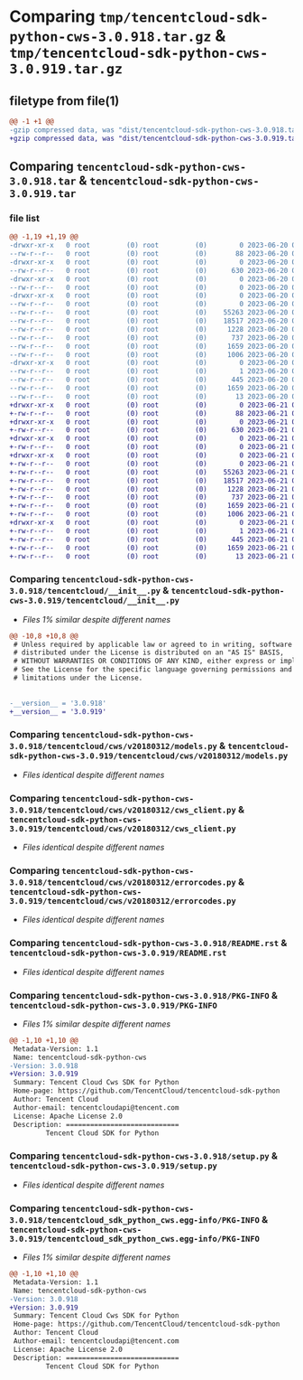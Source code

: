 # Comparing `tmp/tencentcloud-sdk-python-cws-3.0.918.tar.gz` & `tmp/tencentcloud-sdk-python-cws-3.0.919.tar.gz`

## filetype from file(1)

```diff
@@ -1 +1 @@
-gzip compressed data, was "dist/tencentcloud-sdk-python-cws-3.0.918.tar", last modified: Tue Jun 20 02:38:14 2023, max compression
+gzip compressed data, was "dist/tencentcloud-sdk-python-cws-3.0.919.tar", last modified: Wed Jun 21 00:22:35 2023, max compression
```

## Comparing `tencentcloud-sdk-python-cws-3.0.918.tar` & `tencentcloud-sdk-python-cws-3.0.919.tar`

### file list

```diff
@@ -1,19 +1,19 @@
-drwxr-xr-x   0 root         (0) root         (0)        0 2023-06-20 02:38:14.000000 tencentcloud-sdk-python-cws-3.0.918/
--rw-r--r--   0 root         (0) root         (0)       88 2023-06-20 02:38:14.000000 tencentcloud-sdk-python-cws-3.0.918/setup.cfg
-drwxr-xr-x   0 root         (0) root         (0)        0 2023-06-20 02:38:14.000000 tencentcloud-sdk-python-cws-3.0.918/tencentcloud/
--rw-r--r--   0 root         (0) root         (0)      630 2023-06-20 02:38:14.000000 tencentcloud-sdk-python-cws-3.0.918/tencentcloud/__init__.py
-drwxr-xr-x   0 root         (0) root         (0)        0 2023-06-20 02:38:14.000000 tencentcloud-sdk-python-cws-3.0.918/tencentcloud/cws/
--rw-r--r--   0 root         (0) root         (0)        0 2023-06-20 02:38:14.000000 tencentcloud-sdk-python-cws-3.0.918/tencentcloud/cws/__init__.py
-drwxr-xr-x   0 root         (0) root         (0)        0 2023-06-20 02:38:14.000000 tencentcloud-sdk-python-cws-3.0.918/tencentcloud/cws/v20180312/
--rw-r--r--   0 root         (0) root         (0)        0 2023-06-20 02:38:14.000000 tencentcloud-sdk-python-cws-3.0.918/tencentcloud/cws/v20180312/__init__.py
--rw-r--r--   0 root         (0) root         (0)    55263 2023-06-20 02:38:14.000000 tencentcloud-sdk-python-cws-3.0.918/tencentcloud/cws/v20180312/models.py
--rw-r--r--   0 root         (0) root         (0)    18517 2023-06-20 02:38:14.000000 tencentcloud-sdk-python-cws-3.0.918/tencentcloud/cws/v20180312/cws_client.py
--rw-r--r--   0 root         (0) root         (0)     1228 2023-06-20 02:38:14.000000 tencentcloud-sdk-python-cws-3.0.918/tencentcloud/cws/v20180312/errorcodes.py
--rw-r--r--   0 root         (0) root         (0)      737 2023-06-20 02:38:14.000000 tencentcloud-sdk-python-cws-3.0.918/README.rst
--rw-r--r--   0 root         (0) root         (0)     1659 2023-06-20 02:38:14.000000 tencentcloud-sdk-python-cws-3.0.918/PKG-INFO
--rw-r--r--   0 root         (0) root         (0)     1006 2023-06-20 02:38:14.000000 tencentcloud-sdk-python-cws-3.0.918/setup.py
-drwxr-xr-x   0 root         (0) root         (0)        0 2023-06-20 02:38:14.000000 tencentcloud-sdk-python-cws-3.0.918/tencentcloud_sdk_python_cws.egg-info/
--rw-r--r--   0 root         (0) root         (0)        1 2023-06-20 02:38:14.000000 tencentcloud-sdk-python-cws-3.0.918/tencentcloud_sdk_python_cws.egg-info/dependency_links.txt
--rw-r--r--   0 root         (0) root         (0)      445 2023-06-20 02:38:14.000000 tencentcloud-sdk-python-cws-3.0.918/tencentcloud_sdk_python_cws.egg-info/SOURCES.txt
--rw-r--r--   0 root         (0) root         (0)     1659 2023-06-20 02:38:14.000000 tencentcloud-sdk-python-cws-3.0.918/tencentcloud_sdk_python_cws.egg-info/PKG-INFO
--rw-r--r--   0 root         (0) root         (0)       13 2023-06-20 02:38:14.000000 tencentcloud-sdk-python-cws-3.0.918/tencentcloud_sdk_python_cws.egg-info/top_level.txt
+drwxr-xr-x   0 root         (0) root         (0)        0 2023-06-21 00:22:35.000000 tencentcloud-sdk-python-cws-3.0.919/
+-rw-r--r--   0 root         (0) root         (0)       88 2023-06-21 00:22:35.000000 tencentcloud-sdk-python-cws-3.0.919/setup.cfg
+drwxr-xr-x   0 root         (0) root         (0)        0 2023-06-21 00:22:35.000000 tencentcloud-sdk-python-cws-3.0.919/tencentcloud/
+-rw-r--r--   0 root         (0) root         (0)      630 2023-06-21 00:22:35.000000 tencentcloud-sdk-python-cws-3.0.919/tencentcloud/__init__.py
+drwxr-xr-x   0 root         (0) root         (0)        0 2023-06-21 00:22:35.000000 tencentcloud-sdk-python-cws-3.0.919/tencentcloud/cws/
+-rw-r--r--   0 root         (0) root         (0)        0 2023-06-21 00:22:35.000000 tencentcloud-sdk-python-cws-3.0.919/tencentcloud/cws/__init__.py
+drwxr-xr-x   0 root         (0) root         (0)        0 2023-06-21 00:22:35.000000 tencentcloud-sdk-python-cws-3.0.919/tencentcloud/cws/v20180312/
+-rw-r--r--   0 root         (0) root         (0)        0 2023-06-21 00:22:35.000000 tencentcloud-sdk-python-cws-3.0.919/tencentcloud/cws/v20180312/__init__.py
+-rw-r--r--   0 root         (0) root         (0)    55263 2023-06-21 00:22:35.000000 tencentcloud-sdk-python-cws-3.0.919/tencentcloud/cws/v20180312/models.py
+-rw-r--r--   0 root         (0) root         (0)    18517 2023-06-21 00:22:35.000000 tencentcloud-sdk-python-cws-3.0.919/tencentcloud/cws/v20180312/cws_client.py
+-rw-r--r--   0 root         (0) root         (0)     1228 2023-06-21 00:22:35.000000 tencentcloud-sdk-python-cws-3.0.919/tencentcloud/cws/v20180312/errorcodes.py
+-rw-r--r--   0 root         (0) root         (0)      737 2023-06-21 00:22:35.000000 tencentcloud-sdk-python-cws-3.0.919/README.rst
+-rw-r--r--   0 root         (0) root         (0)     1659 2023-06-21 00:22:35.000000 tencentcloud-sdk-python-cws-3.0.919/PKG-INFO
+-rw-r--r--   0 root         (0) root         (0)     1006 2023-06-21 00:22:35.000000 tencentcloud-sdk-python-cws-3.0.919/setup.py
+drwxr-xr-x   0 root         (0) root         (0)        0 2023-06-21 00:22:35.000000 tencentcloud-sdk-python-cws-3.0.919/tencentcloud_sdk_python_cws.egg-info/
+-rw-r--r--   0 root         (0) root         (0)        1 2023-06-21 00:22:35.000000 tencentcloud-sdk-python-cws-3.0.919/tencentcloud_sdk_python_cws.egg-info/dependency_links.txt
+-rw-r--r--   0 root         (0) root         (0)      445 2023-06-21 00:22:35.000000 tencentcloud-sdk-python-cws-3.0.919/tencentcloud_sdk_python_cws.egg-info/SOURCES.txt
+-rw-r--r--   0 root         (0) root         (0)     1659 2023-06-21 00:22:35.000000 tencentcloud-sdk-python-cws-3.0.919/tencentcloud_sdk_python_cws.egg-info/PKG-INFO
+-rw-r--r--   0 root         (0) root         (0)       13 2023-06-21 00:22:35.000000 tencentcloud-sdk-python-cws-3.0.919/tencentcloud_sdk_python_cws.egg-info/top_level.txt
```

### Comparing `tencentcloud-sdk-python-cws-3.0.918/tencentcloud/__init__.py` & `tencentcloud-sdk-python-cws-3.0.919/tencentcloud/__init__.py`

 * *Files 1% similar despite different names*

```diff
@@ -10,8 +10,8 @@
 # Unless required by applicable law or agreed to in writing, software
 # distributed under the License is distributed on an "AS IS" BASIS,
 # WITHOUT WARRANTIES OR CONDITIONS OF ANY KIND, either express or implied.
 # See the License for the specific language governing permissions and
 # limitations under the License.
 
 
-__version__ = '3.0.918'
+__version__ = '3.0.919'
```

### Comparing `tencentcloud-sdk-python-cws-3.0.918/tencentcloud/cws/v20180312/models.py` & `tencentcloud-sdk-python-cws-3.0.919/tencentcloud/cws/v20180312/models.py`

 * *Files identical despite different names*

### Comparing `tencentcloud-sdk-python-cws-3.0.918/tencentcloud/cws/v20180312/cws_client.py` & `tencentcloud-sdk-python-cws-3.0.919/tencentcloud/cws/v20180312/cws_client.py`

 * *Files identical despite different names*

### Comparing `tencentcloud-sdk-python-cws-3.0.918/tencentcloud/cws/v20180312/errorcodes.py` & `tencentcloud-sdk-python-cws-3.0.919/tencentcloud/cws/v20180312/errorcodes.py`

 * *Files identical despite different names*

### Comparing `tencentcloud-sdk-python-cws-3.0.918/README.rst` & `tencentcloud-sdk-python-cws-3.0.919/README.rst`

 * *Files identical despite different names*

### Comparing `tencentcloud-sdk-python-cws-3.0.918/PKG-INFO` & `tencentcloud-sdk-python-cws-3.0.919/PKG-INFO`

 * *Files 1% similar despite different names*

```diff
@@ -1,10 +1,10 @@
 Metadata-Version: 1.1
 Name: tencentcloud-sdk-python-cws
-Version: 3.0.918
+Version: 3.0.919
 Summary: Tencent Cloud Cws SDK for Python
 Home-page: https://github.com/TencentCloud/tencentcloud-sdk-python
 Author: Tencent Cloud
 Author-email: tencentcloudapi@tencent.com
 License: Apache License 2.0
 Description: ============================
         Tencent Cloud SDK for Python
```

### Comparing `tencentcloud-sdk-python-cws-3.0.918/setup.py` & `tencentcloud-sdk-python-cws-3.0.919/setup.py`

 * *Files identical despite different names*

### Comparing `tencentcloud-sdk-python-cws-3.0.918/tencentcloud_sdk_python_cws.egg-info/PKG-INFO` & `tencentcloud-sdk-python-cws-3.0.919/tencentcloud_sdk_python_cws.egg-info/PKG-INFO`

 * *Files 1% similar despite different names*

```diff
@@ -1,10 +1,10 @@
 Metadata-Version: 1.1
 Name: tencentcloud-sdk-python-cws
-Version: 3.0.918
+Version: 3.0.919
 Summary: Tencent Cloud Cws SDK for Python
 Home-page: https://github.com/TencentCloud/tencentcloud-sdk-python
 Author: Tencent Cloud
 Author-email: tencentcloudapi@tencent.com
 License: Apache License 2.0
 Description: ============================
         Tencent Cloud SDK for Python
```

